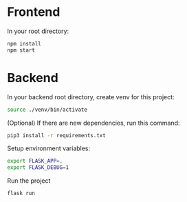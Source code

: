 # Frontend
In your root directory:
```sh
npm install
npm start
```

# Backend
In your backend root directory, create venv for this project:
```sh
source ./venv/bin/activate
```
(Optional) If there are new dependencies, run this command:

```sh
pip3 install -r requirements.txt
```

Setup environment variables:
```sh
export FLASK_APP=.
export FLASK_DEBUG=1
```

Run the project
```sh
flask run
```